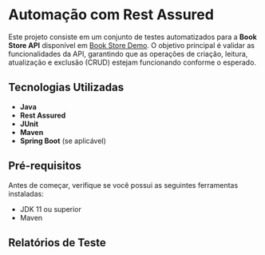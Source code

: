 # Automação com Rest Assured

Este projeto consiste em um conjunto de testes automatizados para a **Book Store API** disponível em [Book Store Demo](https://bookstore.demoqa.com/swagger/#/). O objetivo principal é validar as funcionalidades da API, garantindo que as operações de criação, leitura, atualização e exclusão (CRUD) estejam funcionando conforme o esperado.

## Tecnologias Utilizadas

- **Java**
- **Rest Assured**
- **JUnit**
- **Maven**
- **Spring Boot** (se aplicável)

## Pré-requisitos

Antes de começar, verifique se você possui as seguintes ferramentas instaladas:

- JDK 11 ou superior
- Maven

## Relatórios de Teste
